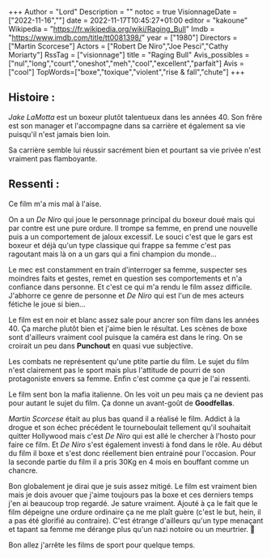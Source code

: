 +++
Author = "Lord"
Description = ""
notoc = true
VisionnageDate = ["2022-11-16",""]
date = 2022-11-17T10:45:27+01:00
editor = "kakoune"
Wikipedia = "https://fr.wikipedia.org/wiki/Raging_Bull"
Imdb = "https://www.imdb.com/title/tt0081398/"
year = ["1980"]
Directors = ["Martin Scorcese"]
Actors = ["Robert De Niro","Joe Pesci","Cathy Moriarty"]
RssTag = ["visionnage"]
title = "Raging Bull"
Avis_possibles = ["nul","long","court","oneshot","meh","cool","excellent","parfait"]
Avis = ["cool"] 
TopWords=["boxe","toxique","violent","rise & fall","chute"]
+++
## Histoire :
*Jake LaMotta* est un boxeur plutôt talentueux dans les années 40.
Son frêre est son manager et l'accompagne dans sa carrière et également sa vie puisqu'il n'est jamais bien loin.

Sa carrière semble lui réussir sacrément bien et pourtant sa vie privée n'est vraiment pas flamboyante.

## Ressenti :
Ce film m'a mis mal à l'aise.

On a un *De Niro* qui joue le personnage principal du boxeur doué mais qui par contre est une pure ordure.
Il trompe sa femme, en prend une nouvelle puis a un comportement de jaloux excessif.
Le souci c'est que le gars est boxeur et déjà qu'un type classique qui frappe sa femme c'est pas ragoutant mais là on a un gars qui a fini champion du monde…

Le mec est constamment en train d'interroger sa femme, suspecter ses moindres faits et gestes, remet en question ses comportements et n'a confiance dans personne.
Et c'est ce qui m'a rendu le film assez difficile.
J'abhorre ce genre de personne et *De Niro* qui est l'un de mes acteurs fétiche le joue si bien…

Le film est en noir et blanc assez sale pour ancrer son film dans les années 40.
Ça marche plutôt bien et j'aime bien le résultat.
Les scènes de boxe sont d'ailleurs vraiment cool puisque la caméra est dans le ring.
On se croirait un peu dans **Punchout** en quasi vue subjective.

Les combats ne représentent qu'une ptite partie du film.
Le sujet du film n'est clairement pas le sport mais plus l'attitude de pourri de son protagoniste envers sa femme.
Enfin c'est comme ça que je l'ai ressenti.

Le film sent bon la mafia italienne.
On les voit un peu mais ça ne devient pas pour autant le sujet du film.
Ça donne un avant-goût de **Goodfellas**.

*Martin Scorcese* était au plus bas quand il a réalisé le film.
Addict à la drogue et son échec précédent le tourneboulait tellement qu'il souhaitait quitter Hollywood mais c'est *De Niro* qui est allé le chercher à l'hosto pour faire ce film.
Et *De Niro* s'est également investi à fond dans le rôle.
Au début du film il boxe et s'est donc réellement bien entrainé pour l'occasion.
Pour la seconde partie du film il a pris 30Kg en 4 mois en bouffant comme un chancre.

Bon globalement je dirai que je suis assez mitigé.
Le film est vraiment bien mais je dois avouer que j'aime toujours pas la boxe et ces derniers temps j'en ai beaucoup trop regardé.
Je sature vraiment.
Ajouté à ça le fait que le film dépeigne une ordure ordinaire ça ne me plaît guère (c'est le but, hein, il a pas été glorifié au contraire).
C'est étrange d'ailleurs qu'un type menaçant et tapant sa femme me dérange plus qu'un nazi notoire ou un meurtrier. 🤔

Bon allez j'arrête les films de sport pour quelque temps.
